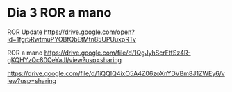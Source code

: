 # Dia 3 ROR a mano
ROR Update
https://drive.google.com/open?id=1fgr5RwtmuPYOBfQbEtMtn85UPUuxpRTv

ROR a mano
https://drive.google.com/file/d/1QgJyhScrFtfSz4R-gKQHYzQc80QeYaJl/view?usp=sharing




https://drive.google.com/file/d/1iQQIQ4ixO5A4Z06zoXnYDVBm8J1ZWEy6/view?usp=sharing

